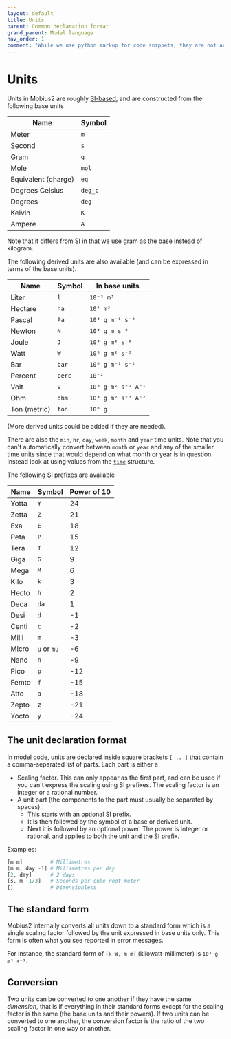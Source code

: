 ```yaml
---
layout: default
title: Units
parent: Common declaration format
grand_parent: Model language
nav_order: 1
comment: "While we use python markup for code snippets, they are not actually python, it just creates convenient coloring for this format."
---
```


# Units

Units in Mobius2 are roughly [SI-based](https://en.wikipedia.org/wiki/International_System_of_Units), and are constructed from the following base units

| Name | Symbol |
| ---- | ------ |
| Meter | `m` |
| Second | `s` |
| Gram | `g` |
| Mole | `mol` |
| Equivalent (charge) | `eq` |
| Degrees Celsius | `deg_c` |
| Degrees | `deg` |
| Kelvin | `K` |
| Ampere | `A` |

Note that it differs from SI in that we use gram as the base instead of kilogram.

The following derived units are also available (and can be expressed in terms of the base units).

| Name | Symbol | In base units |
| ---- | ------ | ------------- |
| Liter | `l` | `10⁻³ m³` |
| Hectare | `ha` | `10⁴ m²` |
| Pascal | `Pa` | `10³ g m⁻¹ s⁻²` |
| Newton | `N` | `10³ g m s⁻²` |
| Joule | `J` | `10³ g m² s⁻²` |
| Watt | `W` | `10³ g m² s⁻³` |
| Bar | `bar` | `10⁸ g m⁻¹ s⁻²` |
| Percent | `perc` | `10⁻²` |
| Volt | `V` | `10³ g m² s⁻³ A⁻¹` |
| Ohm | `ohm` | `10³ g m² s⁻³ A⁻²` |
| Ton (metric) | `ton` | `10⁶ g` |

(More derived units could be added if they are needed).

There are also the `min`, `hr`, `day`, `week`, `month` and `year` time units. Note that you can't automatically convert between `month` or `year` and any of the smaller time units since that would depend on what month or year is in question. Instead look at using values from the [`time`](math_format.html#identifier) structure. 

The following SI prefixes are available

| Name | Symbol | Power of 10 |
| ---- | ------ | ----- |
| Yotta | `Y` | 24 |
| Zetta | `Z` | 21 |
| Exa | `E` | 18 |
| Peta | `P` | 15 |
| Tera | `T` | 12 |
| Giga | `G` | 9 |
| Mega | `M` | 6 |
| Kilo | `k` | 3 |
| Hecto | `h` | 2 |
| Deca | `da` | 1 |
| Desi | `d` | -1 |
| Centi | `c` | -2 |
| Milli | `m` | -3 |
| Micro | `u` or `mu` | -6 |
| Nano | `n` | -9 |
| Pico | `p` | -12 |
| Femto | `f` | -15 |
| Atto | `a` | -18 |
| Zepto | `z` | -21 |
| Yocto | `y` | -24 |

## The unit declaration format

In model code, units are declared inside square brackets `[ .. ]` that contain a comma-separated list of parts. Each part is either a

- Scaling factor. This can only appear as the first part, and can be used if you can't express the scaling using SI prefixes. The scaling factor is an integer or a rational number.
- A unit part (the components to the part must usually be separated by spaces).
	- This starts with an optional SI prefix.
	- It is then followed by the symbol of a base or derived unit.
	- Next it is followed by an optional power. The power is integer or rational, and applies to both the unit and the SI prefix.

Examples:

```python
[m m]         # Millimetres
[m m, day -1] # Millimetres per day
[2, day]      # 2 days
[s, m -1/3]   # Seconds per cube root meter
[]            # Dimensionless
```

## The standard form

Mobius2 internally converts all units down to a standard form which is a single scaling factor followed by the unit expressed in base units only. This form is often what you see reported in error messages.

For instance, the standard form of `[k W, m m]` (kilowatt-millimeter) is `10³ g m³ s⁻³`.

## Conversion

Two units can be converted to one another if they have the same *dimension*, that is if everything in their standard forms except for the scaling factor is the same (the base units and their powers). If two units can be converted to one another, the conversion factor is the ratio of the two scaling factor in one way or another.